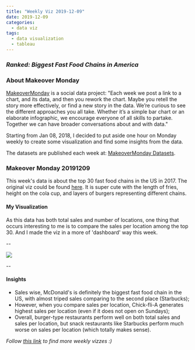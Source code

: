 ```yaml
---
title: "Weekly Viz 2019-12-09"
date: 2019-12-09
categories:
  - data viz
tags:
  - data visualization
  - tableau
---
```


### *Ranked: Biggest Fast Food Chains in America*


### About Makeover Monday

[MakeoverMonday](http://www.makeovermonday.co.uk/) is a social data project:
"Each week we post a link to a chart, and its data, and then you rework the chart.
Maybe you retell the story more effectively, or find a new story in the data.
We’re curious to see the different approaches you all take. Whether it’s a simple bar chart or an elaborate infographic, we encourage everyone of all skills to partake.
Together we can have broader conversations about and with data."

Starting from Jan 08, 2018, I decided to put aside one hour on Monday weekly to create some visualization and find some insights from the data.

The datasets are published each week at: [MakeoverMonday Datasets](http://www.makeovermonday.co.uk/data/).

### Makeover Monday 20191209

This week's data is about the top 30 fast food chains in the US in 2017. The original viz could be found [here](https://www.visualcapitalist.com/biggest-fast-food-chains-in-america/). It is super cute with the length of fries, height on the cola cup, and layers of burgers representing different chains.  

#### My Visualization

As this data has both total sales and number of locations, one thing that occurs interesting to me is to compare the sales per location among the top 30. And I made the viz in a more of 'dashboard' way this week.  

--  
<div class='tableauPlaceholder' id='viz1575948992864' style='position: relative'>
<noscript><a href='#'>
  <img alt=' ' src='https:&#47;&#47;public.tableau.com&#47;static&#47;images&#47;Ma&#47;MakeOverMonday20191209&#47;FastFoodChainUS2017&#47;1_rss.png' style='border: none' />
</a></noscript>
<object class='tableauViz'  style='display:none;'>
  <param name='host_url' value='https%3A%2F%2Fpublic.tableau.com%2F' />
  <param name='embed_code_version' value='3' />
  <param name='site_root' value='' />
  <param name='name' value='MakeOverMonday20191209&#47;FastFoodChainUS2017' />
  <param name='tabs' value='no' />
  <param name='toolbar' value='yes' />
  <param name='static_image' value='https:&#47;&#47;public.tableau.com&#47;static&#47;images&#47;Ma&#47;MakeOverMonday20191209&#47;FastFoodChainUS2017&#47;1.png' />
  <param name='animate_transition' value='yes' />
  <param name='display_static_image' value='yes' />
  <param name='display_spinner' value='yes' />
  <param name='display_overlay' value='yes' />
  <param name='display_count' value='yes' />
</object></div>         
<script type='text/javascript'>          
  var divElement = document.getElementById('viz1575948992864');       
  var vizElement = divElement.getElementsByTagName('object')[0];      
  if ( divElement.offsetWidth > 800 ) { vizElement.style.width='800px';vizElement.style.height='827px';} else if ( divElement.offsetWidth > 500 ) { vizElement.style.width='800px';vizElement.style.height='827px';} else { vizElement.style.width='100%';vizElement.style.height='1177px';}              
  var scriptElement = document.createElement('script');             
  scriptElement.src = 'https://public.tableau.com/javascripts/api/viz_v1.js';      
  vizElement.parentNode.insertBefore(scriptElement, vizElement);                
</script>
  
  
--  

#### Insights
* Sales wise, McDonald's is definitely the biggest fast food chain in the US, with almost triped sales comparing to the second place (Starbucks);  
* However, when you compare sales per location, Chick-fli-A generates highest sales per location (even if it does not open on Sundays);  
* Overall, burger-type restaurants perform well on both total sales and sales per location, but snack restaurants like Starbucks perform much worse on sales per location (which totally makes sense).  


*Follow [this link](https://yudong-94.github.io/personal-website/project/MakeOverMonday2019/) to find more weekly vizzes :)*